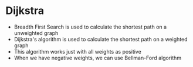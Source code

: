 # Dijkstra

- Breadth First Search is used to calculate the shortest path on a unweighted graph
- Dijkstra's algorithm is used to calculate the shortest path on a weighted graph
- This algorithm works just with all weights as positive
- When we have negative weights, we can use Bellman-Ford algorithm
